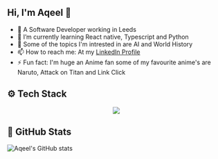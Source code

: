 ## Hi, I'm Aqeel 👋

- 🔭 A Software Developer working in Leeds
- 🌱 I’m currently learning React native, Typescript and Python
- 🤔 Some of the topics I'm intrested in are AI and World History
- 📫 How to reach me: At my [LinkedIn Profile](https://www.linkedin.com/in/aqeel-kayat-43930b274/)
- ⚡ Fun fact: I'm huge an Anime fan some of my favourite anime's are Naruto, Attack on Titan and Link Click

## ⚙️ Tech Stack
<p align="center">
  <a href="https://skillicons.dev">
    <img src="https://skillicons.dev/icons?i=html,css,js,react,redux,php,nodejs,mysql,docker,tailwind,materialui,figma" />
  </a>
</p>


## 🔬 GitHub Stats
![Aqeel's GitHub stats](https://github-readme-stats.vercel.app/api?username=AqeelKayat&show_icons=true&theme=tokyonight)

<!--
**AqeelKayat/AqeelKayat** is a ✨ _special_ ✨ repository because its `README.md` (this file) appears on your GitHub profile.

Here are some ideas to get you started:


-->
